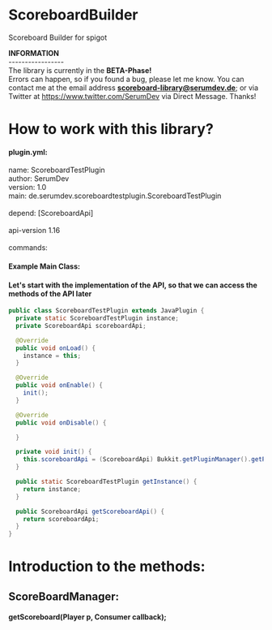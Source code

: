 # ScoreboardBuilder
Scoreboard Builder for spigot

**INFORMATION** <br />-----------------<br />
The library is currently in the **BETA-Phase!**<br /> Errors can happen, so if you found a bug, please let me know. You can contact me at the email address **scoreboard-library@serumdev.de**; or via Twitter at https://www.twitter.com/SerumDev via Direct Message. Thanks!

# How to work with this library?

#### plugin.yml:
name: ScoreboardTestPlugin<br />
author: SerumDev<br />
version: 1.0<br />
main: de.serumdev.scoreboardtestplugin.ScoreboardTestPlugin<br /><br />
depend: [ScoreboardApi]<br /><br />
api-version 1.16<br /><br />
commands:<br />

#### Example Main Class:

#### Let's start with the implementation of the API, so that we can access the methods of the API later

```java 
public class ScoreboardTestPlugin extends JavaPlugin {
  private static ScoreboardTestPlugin instance;
  private ScoreboardApi scoreboardApi;

  @Override
  public void onLoad() {
    instance = this;
  }

  @Override
  public void onEnable() {
    init();
  }

  @Override
  public void onDisable() {

  }

  private void init() {
    this.scoreboardApi = (ScoreboardApi) Bukkit.getPluginManager().getPlugin("ScoreboardApi");
  }

  public static ScoreboardTestPlugin getInstance() {
    return instance;
  }

  public ScoreboardApi getScoreboardApi() {
    return scoreboardApi;
  }
}
```

# Introduction to the methods:
 ## ScoreBoardManager:
 #### getScoreboard(Player p, Consumer<Scoreboard> callback); 
